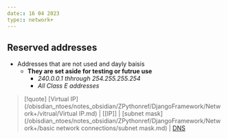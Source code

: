 ```yaml
---
date:: 16 04 2023
type:: network+
---
```

## Reserved addresses
- Addresses that are not used and dayly baisis 
	- **They are set aside for testing or futrue use**
		- *240.0.0.1 thhrough 254.255.255.254*
		- *All Class E addresses*

>[!quote] [Virtual IP](/obisdian_ntoes/notes_obsidian/ZPythonref/DjangoFramework/Network+/vitrual/Virtual IP.md) | [[IP]] | [subnet mask](/obisdian_ntoes/notes_obsidian/ZPythonref/DjangoFramework/Network+/basic network connections/subnet mask.md) | [DNS](/obisdian_ntoes/notes_obsidian/ZPythonref/DjangoFramework/Network+/Phisicall/DNS.md)